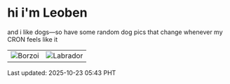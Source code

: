 # hi i'm Leoben

and i like dogs—so have some random dog pics that change whenever my CRON feels like it

|  |  |
|--------|----------|
| ![Borzoi](https://random-dog-vercel.vercel.app/api/random-borzoi?v=1761169437) | ![Labrador](https://random-dog-vercel.vercel.app/api/random-labrador?v=1761169437) |

Last updated: 2025-10-23 05:43 PHT
